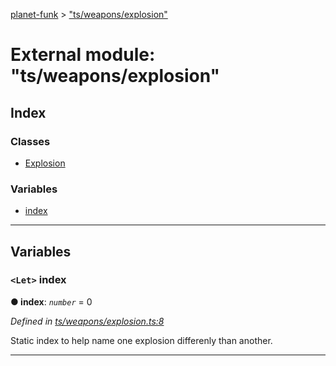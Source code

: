 [planet-funk](../README.md) > ["ts/weapons/explosion"](../modules/_ts_weapons_explosion_.md)

# External module: "ts/weapons/explosion"

## Index

### Classes

* [Explosion](../classes/_ts_weapons_explosion_.explosion.md)

### Variables

* [index](_ts_weapons_explosion_.md#index)

---

## Variables

<a id="index"></a>

### `<Let>` index

**● index**: *`number`* = 0

*Defined in [ts/weapons/explosion.ts:8](https://github.com/WilliamRADFunk/planet-funk/blob/b15270a/src/ts/weapons/explosion.ts#L8)*

Static index to help name one explosion differenly than another.

___


